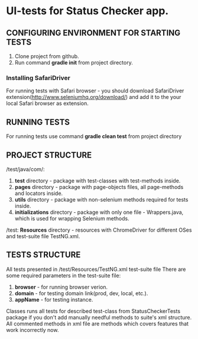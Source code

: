 # UI-tests for Status Checker app.

## CONFIGURING ENVIRONMENT FOR STARTING TESTS

1. Clone project from github.
2. Run command **gradle init** from project directory.

### Installing SafariDriver
For running tests with Safari browser - you should download SafariDriver 
extension(http://www.seleniumhq.org/download/) and add it to the your local Safari browser as extension.

## RUNNING TESTS

For running tests use command **gradle clean test** from project directory 

## PROJECT STRUCTURE

/test/java/com/:

1. **test** directory - package with test-classes with test-methods inside.
2. **pages** directory - package with page-objects files, all page-methods and locators inside.
3. **utils** directory - package with non-selenium methods required for tests inside.
3. **initializations** directory - package with only one file - Wrappers.java, which is used for wrapping Selenium methods.

/test:
**Resources** directory - resources with ChromeDriver for different OSes and test-suite file TestNG.xml.

## TESTS STRUCTURE

All tests presented in /test/Resources/TestNG.xml test-suite file
There are some required parameters in the test-suite file:

1. **browser** - for running browser verion.
2. **domain** - for testing domain link(prod, dev, local, etc.).
3. **appName** - for testing instance.

Classes runs all tests for described test-class from StatusCheckerTests package if you don't add manually
needful methods to suite's xml structure.
All commented methods in xml file are methods which covers features that work incorrectly now.
